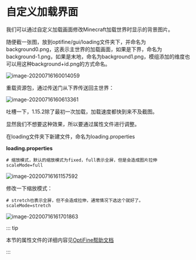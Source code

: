 # 自定义加载界面

我们可以通过自定义加载画面修改Minecraft加载世界时显示的背景图片。

随便截一张图，放到optifine/gui/loading文件夹下，并命名为background0.png，这表示主世界的加载画面，如果是下界，命名为background-1.png，如果是末地，命名为background1.png，模组添加的维度也可以用这种background+id.png的方式命名。

![image-20200716160014059](https://i.loli.net/2020/07/28/aM3KTs6dDILZ8xA.png)

重载资源包，通过传送门从下界传送回主世界：

![image-20200716160613361](https://i.loli.net/2020/07/28/WXpmgicv4sEGb98.png)

吐槽一下，1.15.2除了最初一次加载，加载速度都快到来不及截图。

显然我们不想要这种效果，所以要通过属性文件进行调整。

在loading文件夹下新建文件，命名为loading.properties

**loading.properties**

```properties
# 缩放模式，默认的缩放模式为fixed，full表示全屏，但是会造成图片拉伸
scaleMode=full
```

![image-20200716161157592](https://i.loli.net/2020/07/28/o6fRICiSw3HpNVW.png)

修改一下缩放模式：

```properties
# stretch也表示全屏，但不会造成拉伸，通常情况下选这个就好了。
scaleMode=stretch
```

![image-20200716161701863](https://i.loli.net/2020/07/28/dmqWFLQHygtPYOn.png)

::: tip

本节的属性文件的详细内容见[OptiFine帮助文档](../../../optifinedoc/custom_loading_screens.md)

:::